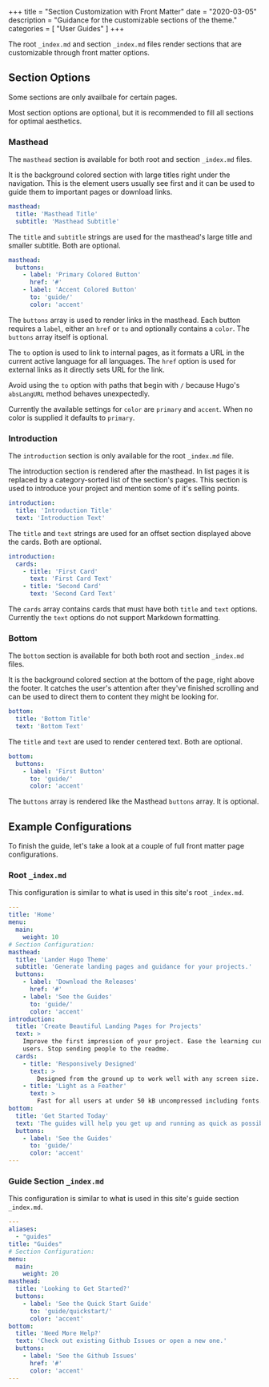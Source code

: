 +++
title = "Section Customization with Front Matter"
date = "2020-03-05"
description = "Guidance for the customizable sections of the theme."
categories = [
    "User Guides"
]
+++

The root `_index.md` and section `_index.md` files render sections that are
customizable through front matter options.

## Section Options

Some sections are only availbale for certain pages.

Most section options are optional, but it is recommended to fill all sections for
optimal aesthetics.

### Masthead

The `masthead` section is available for both root and section `_index.md` files.

It is the background colored section with large titles right under the navigation.
This is the element users usually see first and it can be used to guide them to
important pages or download links.

```yaml
masthead:
  title: 'Masthead Title'
  subtitle: 'Masthead Subtitle'
```

The `title` and `subtitle` strings are used for the masthead's large title and
smaller subtitle. Both are optional.

```yaml
masthead:
  buttons:
    - label: 'Primary Colored Button'
      href: '#'
    - label: 'Accent Colored Button'
      to: 'guide/'
      color: 'accent'
```

The `buttons` array is used to render links in the masthead. Each button requires
a `label`, either an `href` or `to` and optionally contains a `color`.
The `buttons` array itself is optional.

The `to` option is used to link to internal pages, as it formats a URL in the
current active language for all languages. The `href` option is used for external
links as it directly sets URL for the link.

Avoid using the `to` option with paths that begin with `/` because Hugo's
`absLangURL` method behaves unexpectedly.

Currently the available settings for `color` are `primary` and `accent`. When no
color is supplied it defaults to `primary`.

### Introduction

The `introduction` section is only available for the root `_index.md` file.

The introduction section is rendered after the masthead. In list pages it is replaced by a category-sorted list of the section's pages.
This section is used to introduce your project and mention some of it's selling
points.

```yaml
introduction:
  title: 'Introduction Title'
  text: 'Introduction Text'
```

The `title` and `text` strings are used for an offset section displayed above
the cards. Both are optional.

```yaml
introduction:
  cards:
    - title: 'First Card'
      text: 'First Card Text'
    - title: 'Second Card'
      text: 'Second Card Text'
```

The `cards` array contains cards that must have both `title` and `text` options.
Currently the `text` options do not support Markdown formatting.

### Bottom

The `bottom` section is available for both both root and section `_index.md` files.

It is the background colored section at the bottom of the page, right above the
footer. It catches the user's attention after they've finished scrolling and can
be used to direct them to content they might be looking for.

```yaml
bottom:
  title: 'Bottom Title'
  text: 'Bottom Text'
```

The `title` and `text` are used to render centered text. Both are optional.

```yaml
bottom:
  buttons:
    - label: 'First Button'
      to: 'guide/'
      color: 'accent'
```

The `buttons` array is rendered like the Masthead `buttons` array. It is
optional.

## Example Configurations

To finish the guide, let's take a look at a couple of full front matter page
configurations.

### Root `_index.md`

This configuration is similar to what is used in this site's root `_index.md`.

```yaml
---
title: 'Home'
menu:
  main:
    weight: 10
# Section Configuration:
masthead:
  title: 'Lander Hugo Theme'
  subtitle: 'Generate landing pages and guidance for your projects.'
  buttons:
    - label: 'Download the Releases'
      href: '#'
    - label: 'See the Guides'
      to: 'guide/'
      color: 'accent'
introduction:
  title: 'Create Beautiful Landing Pages for Projects'
  text: >
    Improve the first impression of your project. Ease the learning curve for new
    users. Stop sending people to the readme.
  cards:
    - title: 'Responsively Designed'
      text: >
        Designed from the ground up to work well with any screen size.
    - title: 'Light as a Feather'
      text: >
        Fast for all users at under 50 kB uncompressed including fonts.
bottom:
  title: 'Get Started Today'
  text: 'The guides will help you get up and running as quick as possible.'
  buttons:
    - label: 'See the Guides'
      to: 'guide/'
      color: 'accent'
---
```

### Guide Section `_index.md` 

This configuration is similar to what is used in this site's guide section `_index.md`.

```yaml
---
aliases:
  - "guides"
title: "Guides"
# Section Configuration:
menu:
  main:
    weight: 20
masthead:
  title: 'Looking to Get Started?'
  buttons:
    - label: 'See the Quick Start Guide'
      to: 'guide/quickstart/'
      color: 'accent'
bottom:
  title: 'Need More Help?'
  text: 'Check out existing Github Issues or open a new one.'
  buttons:
    - label: 'See the Github Issues'
      href: '#'
      color: 'accent'
---
```
